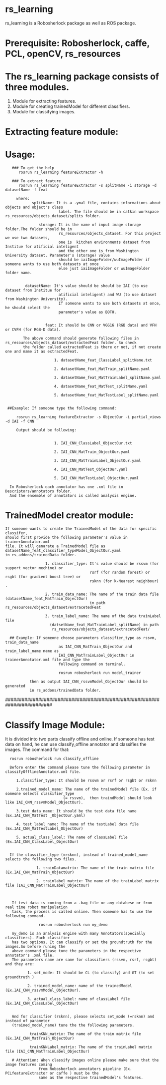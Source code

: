 # rs_learning
   rs_learning is a Robosherlock package as well as ROS package.

  # Prerequisite: Robosherlock, caffe, PCL, openCV, rs_resources

  # The rs_learning package consists of three modules. 
   1. Module for extracting features.
   2. Module for creating trainedModel
      for different classifiers.
   3. Module for classifying images.
  # Extracting feature module:
  # Usage:
       ### To get the help
          rosrun rs_learning featureExtractor -h
       
       ### To extract feature
          rosrun rs_learning featureExtractor -s splitName -i storage -d datasetName -f feat
   
         where:
                splitName: It is a .ymal file, contains informations about objects and object's class
                            label. The file should be in catkin workspace rs_resources/objects_dataset/splits folder.
            
                   storage: It is the name of input image storage folder.The folder should be in 
                            rs_resources/objects_dataset. For this project we use two datasets, 
                            one is  kitchen environmemts dataset from Institue for atificial inteligent 
                            and the other one is from Washington University dataset. Parameter's (storage) value 
                            should be iaiImageFolder/wuImageFolder if someone wants to use both datasets at once
                            else just iaiImageFolder or wuImageFolder folder name.
                             
           
             datasetName: It's value should be should be IAI (to use dataset from Institue for 
                            atificial inteligent) and WU (to use dataset from Washington University).
                            If someone wants to use both datasets at once, he should select the 
                            parameter's value as BOTH. 
                           
                     
                      feat: It should be CNN or VGG16 (RGB data) and VFH or CVFH (for RGB-D data).

            The above command should generate following files in rs_resources/objects_dataset/extractedFeat folder. So check
            the folder called extractedFeat is there or not, if not create one and name it as extractedFeat. 
                          
                          1. datasetName_feat_ClassLabel_splitName.txt 
                          
                          2. datasetName_feat_MatTrain_splitName.yaml
                          
                          3. datasetName_feat_MatTrainLabel_splitName.yaml
                          
                          4. datasetName_feat_MatTest_splitName.yaml
                      
                          5. datasetName_feat_MatTestLabel_splitName.yaml
                  
             
     ##Example: If someone type the following command: 
                        
         rosrun rs_learning featureExtractor -s ObjectOur -i partial_views -d IAI -f CNN
                      
         Output should be following:
        
                                              
                          1. IAI_CNN_ClassLabel_ObjectOur.txt
                          
                          2. IAI_CNN_MatTrain_ObjectOur.yaml
                          
                          3. IAI_CNN_MatTrainLabel_ObjectOur.yaml
                          
                          4. IAI_CNN_MatTest_ObjectOur.yaml
                      
                          5. IAI_CNN_MatTestLabel_ObjectOur.yaml

      In Robosherlock each annotator has one .xml file in Descriptors/annotators folder. 
      And the ensemble of annotators is called analysis engine.
   
  # TrainedModel creator module:
    If someone wants to create the TrainedModel of the data for specific classifer,
    should first provide the following parameter's value in trainerAnnotator.xml
    file. It will genarate a TrainedModel file as datasetName_feat_classifier_typeModel_ObjectOur.yaml
    in rs_addons/trainedData folder. 
                     
                      1. classifier_type: It's value should be rssvm (for support vector mechine) or
                                          rsrf (for random forest) or rsgbt (for gradient boost tree) or
                                          rsknn (for k-Nearest neighbour) .

                      2. train_data_name: The name of the train data file (datasetName_feat_MatTrain_ObjectOur) 
                                          in path rs_resources/objects_dataset/extracetedFeat
                      
                      3. train_label_name: The name of the data trainLabel file 
                        (datsetName_feat_MatTrainLabel_splitName) in path 
                         rs_resources/objects_dataset/extracetedFeat/ 
                
      ## Example: If someone choose parameters classifier_type as rssvm, train_data_name
                            as IAI_CNN_MatTrain_ObjectOur and train_label_name name as 
                            IAI_CNN_MatTrainLabel_ObjectOur in trainerAnnotator.xml file and type the
                            following command on terminal.
                          
                            rosrun robosherlock run model_trainer
  
               then as output IAI_CNN_rssvmModel_ObjectOur should be generated 
               in rs_addons/trainedData folder. 
                        
#########################################################################                       
   # Classify Image Module: 
  It is divided into two parts classify offline and online. 
  If someone has test data on hand, he can use classify_offline 
  annotator and classifies the images. The command for that:
                          
      rosrun robosherlock run classify_offline

      Before enter the command please tune the following parameter in classifyOfflineAnnotator.xml file.

         1.classifier_type: It should be rssvm or rsrf or rsgbt or rsknn
  
         2.trained_model_name: The name of the trainedModel file (Ex. if someone selects classifier_type
                              (= rssvm),  then traindModel should look like IAI_CNN_rssvmModel_ObjectOur).
                         
         3.test_data_name: It should be the test data file name (Ex.IAI_CNN_MatTest _ObjectOur.yaml)
                         
         4. test_label_name: The name of the testLabel data file (Ex.IAI_CNN_MatTestLabel_ObjectOur)
                         
         5. actual_class_label: The name of classLabel file (Ex.IAI_CNN_ClassLabel_ObjectOur)
                       

      If the classifier_type (=rsknn), instead of trained_model_name selects the following two files.
                          
                  1. trainDatamatrix: The name of the train matrix file (Ex.IAI_CNN_MatTrain_ObjectOur)
                         
                  2. trainlabel_matrix: The name of the trainLabel matrix file (IAI_CNN_MatTrainLabel_ObjectOur)
                          

 
       If test data is coming from a .bag file or any databese or from real time robot manipulation
       task, the process is called online. Then someone has to use the following command.

                   rosrun robosherlock run my_demo
                      
       my_demo is an analysis engine with many Annotators(specially classifiers). Each classifier 
       has two options. It can classify or set the groundtruth for the images.So before runing the 
       above command please tune the parameters in the respective annotator's .xml file.
       The parameters name are same for classifiers (rssvm, rsrf, rsgbt) and they are:
                           
              1. set_mode: It should be CL (to classify) and GT (to set groundtruth )                           
                                   
              2. trained_model_name: name of the trainedModel (Ex.IAI_CNN_rssvmModel_ObjectOur).
                         
              3. actual_class_label: name of classLabel file (Ex.IAI_CNN_ClassLabel_ObjectOur)
    
                       
       And for classifier (rsknn), please selects set_mode (=rsknn) and instead of parameter 
       (trained_model_name) tune the the following parameters.
                       
               trainKNN_matrix: The name of the train matrix file (Ex.IAI_CNN_MatTrain_ObjectOur)
                           
               trainKNNLabel_matrix: The name of the trainLabel matrix file (IAI_CNN_MatTrainLabel_ObjectOur) 
   
       # Attention: When classify images online please make sure that the image features coming 
                   from Robosherlock annotators pipeline (Ex. PCLfeatureExtractor or caffe ) must be the 
                   same as the respective trainedModel's features.
 
 
 
